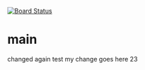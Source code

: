 [![Board Status](https://dev.azure.com/DiachenkoG/2948f651-f8ca-4be2-9dfe-13022de0813c/26aa87ff-cfea-491a-b6cc-5d9229cdd360/_apis/work/boardbadge/42363677-e520-49b7-a507-eaeccdc9e12d)](https://dev.azure.com/DiachenkoG/2948f651-f8ca-4be2-9dfe-13022de0813c/_boards/board/t/26aa87ff-cfea-491a-b6cc-5d9229cdd360/Microsoft.RequirementCategory)
# main
changed again test
my change goes here 23
